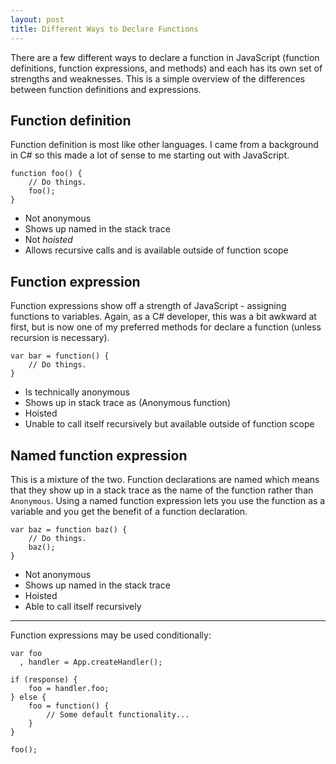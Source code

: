 ```yaml
---
layout: post
title: Different Ways to Declare Functions
---
```


There are a few different ways to declare a function in JavaScript (function
definitions, function expressions, and methods) and each has its own set of
strengths and weaknesses. This is a simple overview of the differences between
function definitions and expressions.

## Function definition
Function definition is most like other languages. I came from a background in
C# so this made a lot of sense to me starting out with JavaScript.

    function foo() {
        // Do things.
        foo();
    }

* Not anonymous
* Shows up named in the stack trace
* Not _hoisted_
* Allows recursive calls and is available outside of function scope


## Function expression
Function expressions show off a strength of JavaScript - assigning functions to
variables. Again, as a C# developer, this was a bit awkward at first, but is now
one of my preferred methods for declare a function (unless recursion is
necessary).

    var bar = function() {
        // Do things.
    }

* Is technically anonymous
* Shows up in stack trace as (Anonymous function)
* Hoisted
* Unable to call itself recursively but available outside of function scope

## Named function expression
This is a mixture of the two. Function declarations are named which means that
they show up in a stack trace as the name of the function rather than
`Anonymous`. Using a named function expression lets you use the function as a
variable and you get the benefit of a function declaration.

    var baz = function baz() {
        // Do things.
        baz();
    }

* Not anonymous
* Shows up named in the stack trace
* Hoisted
* Able to call itself recursively

---

Function expressions may be used conditionally:

    var foo
      , handler = App.createHandler();

    if (response) {
        foo = handler.foo;
    } else {
        foo = function() {
            // Some default functionality...
        }
    }

    foo();
